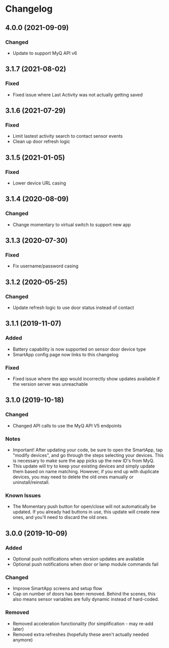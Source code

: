 # Changelog

## 4.0.0 (2021-09-09)

### Changed
 - Update to support MyQ API v6

## 3.1.7 (2021-08-02)

### Fixed
 - Fixed issue where Last Activity was not actually getting saved

## 3.1.6 (2021-07-29)

### Fixed
 - Limit lastest activity search to contact sensor events
 - Clean up door refresh logic

 ## 3.1.5 (2021-01-05)

### Fixed
 - Lower device URL casing

 ## 3.1.4 (2020-08-09)

### Changed
 - Change momentary to virtual switch to support new app

## 3.1.3 (2020-07-30)

### Fixed
 - Fix username/password casing

## 3.1.2 (2020-05-25)

### Changed
 - Update refresh logic to use door status instead of contact



## 3.1.1 (2019-11-07)

### Added
 - Battery capability is now supported on sensor door device type
 - SmartApp config page now links to this changelog

### Fixed
 - Fixed issue where the app would incorrectly show updates available if the version server was unreachable

## 3.1.0 (2019-10-18)

### Changed

- Changed API calls to use the MyQ API V5 endpoints

### Notes
 - Important! After updating your code, be sure to open the SmartApp, tap "modify devices", and go through the steps selecting your devices. This is necessary to make sure the app picks up the new ID's from MyQ.
 - This update will try to keep your existing devices and simply update them based on name matching. However, if you end up with duplicate devices, you may need to delete the old ones manually or uninstall/reinstall.

### Known Issues
 - The Momentary push button for open/close will not automatically be updated. If you already had buttons in use, this update will create new ones, and you'll need to discard the old ones.

## 3.0.0 (2019-10-09)

### Added
 - Optional push notifications when version updates are available
 - Optional push notifications when door or lamp module commands fail

### Changed
 - Improve SmartApp screens and setup flow
 - Cap on number of doors has been removed. Behind the scenes, this also means sensor variables are fully
dynamic instead of hard-coded.

### Removed
 - Removed acceleration functionality (for simplification - may re-add later)
 - Removed extra refreshes (hopefully these aren't actually needed anymore)

